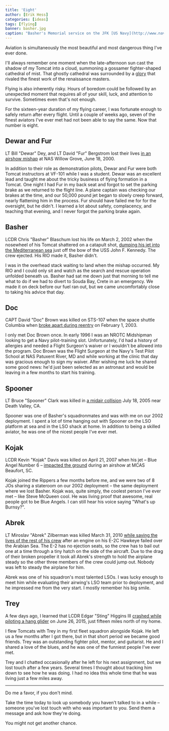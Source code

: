 ```yaml
---
title: 'Eight'
author: [Erik Hess]
categories: [ideas]
tags: [flying]
banner: basher.jpg
caption: "Basher's Memorial service on the JFK [US Navy](http://www.navy.mil/view_image.asp?id=972&t=1)"
---
```


Aviation is simultaneously the most beautiful and most dangerous thing I've ever done. 

I'll always remember one moment when the late-afternoon sun cast the shadow of my Tomcat into a cloud, summoning a gossamer fighter-shaped cathedral of mist. That ghostly cathedral was surrounded by a [glory](https://en.wikipedia.org/wiki/Glory_(optical_phenomenon)) that rivaled the finest work of the renaissance masters.

Flying is also inherently risky. Hours of boredom could be followed by an unexpected moment that requires all of your skill, luck, and attention to survive. Sometimes even that's not enough.

For the sixteen-year duration of my flying career, I was fortunate enough to safely return after every flight. Until a couple of weeks ago, seven of the finest aviators I've ever met had not been able to say the same. Now that number is eight.

## Dewar and Fur

LT Bill "Dewar" Dey, and LT David "Fur" Bergstrom lost their lives [in an airshow mishap](http://articles.philly.com/2000-06-20/news/25602806_1_dey-military-plane-air-show) at NAS Willow Grove, June 18, 2000. 

In addition to their role as demonstration pilots, Dewar and Fur were both Tomcat instructors at VF-101 while I was a student. Dewar was an excellent  lead and taught me about the tricky business of flying formation in a Tomcat. One night I had Fur in my back seat and forgot to set the parking brake as we returned to the flight line.  A plane captain was checking our brakes at the time, and our 50,000 pound jet began to slowly creep forward, nearly flattening him in the process. Fur should have failed me for for the oversight, but he didn't. I learned a lot about safety, complacency, and teaching that evening, and I never forgot the parking brake again.

## Basher

LCDR Chris "Basher" Blaschum lost his life on March 2, 2002 when the nosewheel of his Tomcat shattered on a catapult shot, [dumping his jet into the Mediterranean sea](http://www.navy.mil/submit/display.asp?story_id=979) just off the bow of the USS John F. Kennedy. The crew ejected. His RIO made it, Basher didn't. 

I was in the overhead stack waiting to land when the mishap occurred. My RIO and I could only sit and watch as the search and rescue operation unfolded beneath us. Basher had sat me down just that morning to tell me what to do if we had to divert to Souda Bay, Crete in an emergency. We made it on deck before our fuel ran out, but we came uncomfortably close to taking his advice that day.

## Doc

CAPT David "Doc" Brown was killed on STS-107 when the space shuttle Columbia when [broke apart during reentry](https://en.m.wikipedia.org/wiki/Space_Shuttle_Columbia_disaster) on February 1, 2003.  

I only met Doc Brown once. In early 1996 I was an NROTC Midshipman looking to get a Navy pilot-training slot. Unfortunately, I'd had a history of allergies and needed a Flight Surgeon's waiver or I wouldn't be allowed into the program. Doc Brown was the Flight Surgeon at the Navy's Test Pilot School at NAS Patuxent River, MD and while working at the clinic that day was gracious enough to sign my waiver.  After wishing me luck he shared some good news: he'd just been selected as an astronaut and would be leaving in a few months to start his training.

## Spooner

LT Bruce "Spooner" Clark was killed in [a midair collision](http://www.navy.mil/submit/display.asp?story_id=19292) July 18, 2005 near Death Valley, CA.  

Spooner was one of Basher's squadronmates and was with me on our 2002 deployment. I spent a lot of time hanging out with Spooner on the LSO platform at sea and in the LSO shack at home. In addition to being a skilled aviator, he was one of the nicest people I've ever met. 

## Kojak

LCDR Kevin "Kojak" Davis was killed on April 21, 2007 when his jet &ndash; Blue Angel Number 6 &ndash; [impacted the ground](https://en.wikipedia.org/wiki/2007_Blue_Angels_South_Carolina_crash) during an airshow at MCAS Beaufort, SC. 

Kojak joined the Rippers a few months before me, and we were two of 8 JOs sharing a stateroom on our 2002 deployment &ndash; the same deployment where we lost Basher. Kojak was, quite simply, the coolest person I've ever met &ndash; like Steve McQueen cool. He was living proof that awesome, real people got to be Blue Angels. I can still hear his voice saying "What's up Burnsy?".

## Abrek

LT Miroslav "Abrek" Zilberman was killed March 31, 2010 [while saving the lives of the rest of his crew](http://hamptonroads.com/2010/08/mechanical-failure-behind-hawkeye-crash-navy-finds) after an engine on his E-2C Hawkeye failed over the Arabian Sea. The E-2 has no ejection seats, so the crew has to bail out one at a time through a tiny hatch on the side of the aircraft. Due to the drag of their broken propeller it took all Abrek's strength to hold the airplane steady so the other three members of the crew could jump out. Nobody was left to steady the airplane for him. 

Abrek was one of his squadron's most talented LSOs. I was lucky enough to meet him while evaluating their airwing's LSO team prior to deployment, and he impressed me from the very start. I mostly remember his big smile.

## Trey

A few days ago, I learned that LCDR Edgar "Sting" Higgins III [crashed while piloting a hang glider](http://www.mynews4.com/mostpopular/story/Pilot-of-downed-hang-glider-on-Slide-Mountain/aUG4-cfZOkuL12lTCRJoUQ.cspx) on June 26, 2015, just fifteen miles north of my home. 

I flew Tomcats with Trey in my first fleet squadron alongside Kojak. He left us a few months after I got there, but in that short period we became good friends. Trey was an outstanding fighter pilot, mentor, and guitarist. He and I shared a love of the blues, and he was one of the funniest people I've ever met.

Trey and I chatted occasionally after he left for his next assignment, but we lost touch after a few years. Several times I thought about tracking him down to see how he was doing.  I had no idea this whole time that he was living just a few miles away. 

***

Do me a favor, if you don't mind. 

Take the time today to look up somebody you haven't talked to in a while &ndash; someone you've lost touch with who was important to you. Send them a message and ask how they're doing.

You might not get another chance.